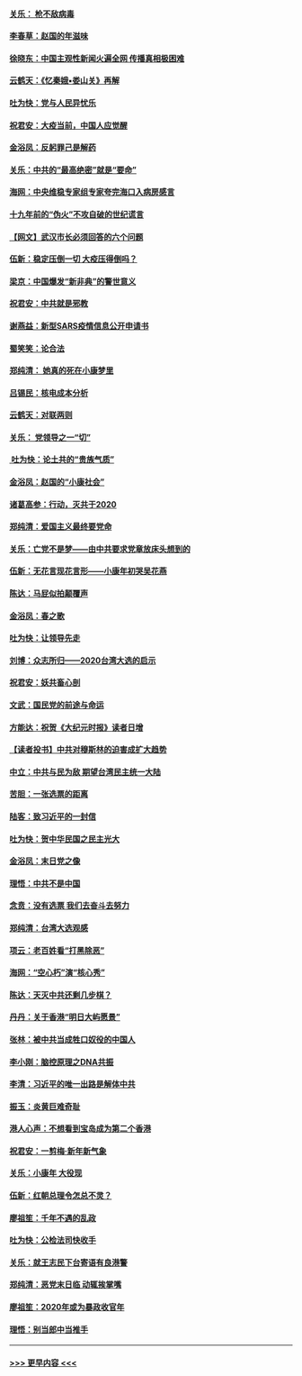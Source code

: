 #### [关乐： 枪不敌病毒](../pages/nsc993/n11826746.md?t=01281122) 
#### [李春草：赵国的年滋味](../pages/nsc993/n11826321.md?t=01281122) 
#### [徐晓东：中国主观性新闻火遍全网 传播真相极困难](../pages/nsc993/n11826508.md?t=01281122) 
#### [云鹤天：《忆秦娥▪娄山关》再解](../pages/nsc993/n11824682.md?t=01281122) 
#### [吐为快：党与人民异忧乐](../pages/nsc993/n11824660.md?t=01281122) 
#### [祝君安：大疫当前，中国人应觉醒](../pages/nsc993/n11821946.md?t=01281122) 
#### [金浴凤：反躬罪己是解药](../pages/nsc993/n11820280.md?t=01281122) 
#### [关乐：中共的“最高绝密”就是“要命”](../pages/nsc993/n11816946.md?t=01281122) 
#### [海网：中央维稳专家组专家夸完海口入病房感言](../pages/nsc993/n11815138.md?t=01281122) 
#### [十九年前的“伪火”不攻自破的世纪谎言](../pages/nsc993/n11813238.md?t=01281122) 
#### [【网文】武汉市长必须回答的六个问题](../pages/nsc993/n11813848.md?t=01281122) 
#### [伍新：稳定压倒一切 大疫压得倒吗？](../pages/nsc993/n11812634.md?t=01281122) 
#### [梁京：中国爆发“新非典”的警世意义](../pages/nsc993/n11812554.md?t=01281122) 
#### [祝君安：中共就是邪教](../pages/nsc993/n11812431.md?t=01281122) 
#### [谢燕益：新型SARS疫情信息公开申请书](../pages/nsc993/n11808840.md?t=01281122) 
#### [蜀笑笑：论合法](../pages/nsc993/n11808064.md?t=01281122) 
#### [郑纯清： 她真的死在小康梦里](../pages/nsc993/n11806623.md?t=01281122) 
#### [吕锡民：核电成本分析](../pages/nsc993/n11806284.md?t=01281122) 
#### [云鹤天：对联两则](../pages/nsc993/n11805957.md?t=01281122) 
#### [关乐： 党领导之一“切”](../pages/nsc993/n11804505.md?t=01281122) 
#### [ 吐为快：论土共的“贵族气质”](../pages/nsc993/n11804490.md?t=01281122) 
#### [金浴凤：赵国的“小康社会”](../pages/nsc993/n11804452.md?t=01281122) 
#### [诸葛高参：行动，灭共于2020](../pages/nsc993/n11804120.md?t=01281122) 
#### [郑纯清：爱国主义最终要党命](../pages/nsc993/n11802197.md?t=01281122) 
#### [关乐：亡党不是梦——由中共要求党章放床头想到的](../pages/nsc993/n11802156.md?t=01281122) 
#### [伍新：无花言现花言形——小康年初哭吴花燕](../pages/nsc993/n11800044.md?t=01281122) 
#### [陈达：马屁似拍颠覆声](../pages/nsc993/n11800010.md?t=01281122) 
#### [金浴凤：春之歌](../pages/nsc993/n11797687.md?t=01281122) 
#### [吐为快：让领导先走](../pages/nsc993/n11797512.md?t=01281122) 
#### [刘博：众志所归——2020台湾大选的启示](../pages/nsc993/n11796878.md?t=01281122) 
#### [祝君安：妖共畜心剖](../pages/nsc993/n11794273.md?t=01281122) 
#### [文武：国民党的前途与命运](../pages/nsc993/n11794198.md?t=01281122) 
#### [方能达：祝贺《大纪元时报》读者日增](../pages/nsc993/n11793807.md?t=01281122) 
#### [【读者投书】中共对穆斯林的迫害成扩大趋势](../pages/nsc993/n11791371.md?t=01281122) 
#### [中立：中共与民为敌 期望台湾民主统一大陆](../pages/nsc993/n11790392.md?t=01281122) 
#### [苦胆：一张选票的距离](../pages/nsc993/n11788914.md?t=01281122) 
#### [陆客：致习近平的一封信](../pages/nsc993/n11788867.md?t=01281122) 
#### [吐为快：贺中华民国之民主光大](../pages/nsc993/n11788618.md?t=01281122) 
#### [金浴凤：末日党之像](../pages/nsc993/n11787475.md?t=01281122) 
#### [理悟：中共不是中国](../pages/nsc993/n11787463.md?t=01281122) 
#### [念贲：没有选票  我们去奋斗去努力](../pages/nsc993/n11787398.md?t=01281122) 
#### [郑纯清：台湾大选观感](../pages/nsc993/n11786210.md?t=01281122) 
#### [项云：老百姓看“打黑除恶”](../pages/nsc993/n11785398.md?t=01281122) 
#### [海网：“空心朽”演“核心秀”](../pages/nsc993/n11783874.md?t=01281122) 
#### [陈达：天灭中共还剩几步棋？](../pages/nsc993/n11783719.md?t=01281122) 
#### [丹丹：关于香港“明日大屿愿景”](../pages/nsc993/n11783273.md?t=01281122) 
#### [张林：被中共当成牲口奴役的中国人](../pages/nsc993/n11782397.md?t=01281122) 
#### [李小刚：脑控原理之DNA共振](../pages/nsc993/n11780962.md?t=01281122) 
#### [李清：习近平的唯一出路是解体中共](../pages/nsc993/n11780866.md?t=01281122) 
#### [振玉：炎黄巨难奇耻](../pages/nsc993/n11779632.md?t=01281122) 
#### [港人心声：不想看到宝岛成为第二个香港](../pages/nsc993/n11778817.md?t=01281122) 
#### [祝君安：一剪梅‧新年新气象](../pages/nsc993/n11776340.md?t=01281122) 
#### [关乐：小康年 大役现](../pages/nsc993/n11774213.md?t=01281122) 
#### [伍新：红朝总理令怎总不灵？](../pages/nsc993/n11770813.md?t=01281122) 
#### [廖祖笙：千年不遇的乱政](../pages/nsc993/n11770373.md?t=01281122) 
#### [吐为快：公检法司快收手](../pages/nsc993/n11770359.md?t=01281122) 
#### [关乐：就王志民下台寄语有良港警](../pages/nsc993/n11769903.md?t=01281122) 
#### [郑纯清：恶党末日临 动辄挨掌嘴](../pages/nsc993/n11769356.md?t=01281122) 
#### [廖祖笙：2020年或为暴政收官年](../pages/nsc993/n11768216.md?t=01281122) 
#### [理悟：别当郎中当推手](../pages/nsc993/n11768243.md?t=01281122) 

----
#### [ >>> 更早内容 <<< ](../indexes/nsc993-earlier.md)
